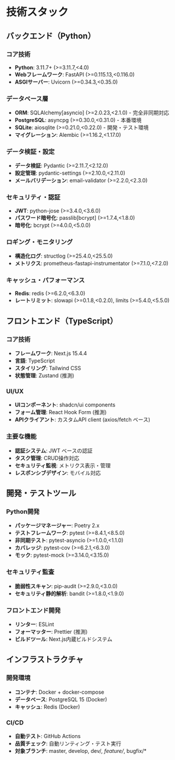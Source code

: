 # 技術スタック

## バックエンド（Python）

### コア技術
- **Python**: 3.11.7+ (>=3.11.7,<4.0)
- **Webフレームワーク**: FastAPI (>=0.115.13,<0.116.0)
- **ASGIサーバー**: Uvicorn (>=0.34.3,<0.35.0)

### データベース層
- **ORM**: SQLAlchemy[asyncio] (>=2.0.23,<2.1.0) - 完全非同期対応
- **PostgreSQL**: asyncpg (>=0.30.0,<0.31.0) - 本番環境
- **SQLite**: aiosqlite (>=0.21.0,<0.22.0) - 開発・テスト環境
- **マイグレーション**: Alembic (>=1.16.2,<1.17.0)

### データ検証・設定
- **データ検証**: Pydantic (>=2.11.7,<2.12.0)
- **設定管理**: pydantic-settings (>=2.10.0,<2.11.0)
- **メールバリデーション**: email-validator (>=2.2.0,<2.3.0)

### セキュリティ・認証
- **JWT**: python-jose (>=3.4.0,<3.6.0)
- **パスワード暗号化**: passlib[bcrypt] (>=1.7.4,<1.8.0)
- **暗号化**: bcrypt (>=4.0.0,<5.0.0)

### ロギング・モニタリング
- **構造化ログ**: structlog (>=25.4.0,<25.5.0)
- **メトリクス**: prometheus-fastapi-instrumentator (>=7.1.0,<7.2.0)

### キャッシュ・パフォーマンス
- **Redis**: redis (>=6.2.0,<6.3.0)
- **レートリミット**: slowapi (>=0.1.8,<0.2.0), limits (>=5.4.0,<5.5.0)

## フロントエンド（TypeScript）

### コア技術
- **フレームワーク**: Next.js 15.4.4
- **言語**: TypeScript
- **スタイリング**: Tailwind CSS
- **状態管理**: Zustand (推測)

### UI/UX
- **UIコンポーネント**: shadcn/ui components
- **フォーム管理**: React Hook Form (推測)
- **APIクライアント**: カスタムAPI client (axios/fetch ベース)

### 主要な機能
- **認証システム**: JWT ベースの認証
- **タスク管理**: CRUD操作対応
- **セキュリティ監視**: メトリクス表示・管理
- **レスポンシブデザイン**: モバイル対応

## 開発・テストツール

### Python開発
- **パッケージマネージャー**: Poetry 2.x
- **テストフレームワーク**: pytest (>=8.4.1,<8.5.0)
- **非同期テスト**: pytest-asyncio (>=1.0.0,<1.1.0)
- **カバレッジ**: pytest-cov (>=6.2.1,<6.3.0)
- **モック**: pytest-mock (>=3.14.0,<3.15.0)

### セキュリティ監査
- **脆弱性スキャン**: pip-audit (>=2.9.0,<3.0.0)
- **セキュリティ静的解析**: bandit (>=1.8.0,<1.9.0)

### フロントエンド開発
- **リンター**: ESLint
- **フォーマッター**: Prettier (推測)
- **ビルドツール**: Next.js内蔵ビルドシステム

## インフラストラクチャ

### 開発環境
- **コンテナ**: Docker + docker-compose
- **データベース**: PostgreSQL 15 (Docker)
- **キャッシュ**: Redis (Docker)

### CI/CD
- **自動テスト**: GitHub Actions
- **品質チェック**: 自動リンティング・テスト実行
- **対象ブランチ**: master, develop, dev/*, feature/*, bugfix/*